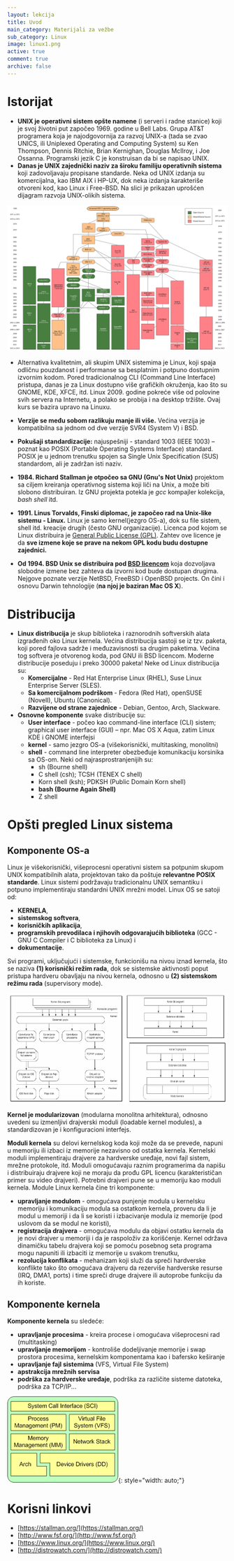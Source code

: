```yaml
---
layout: lekcija
title: Uvod
main_category: Materijali za vežbe
sub_category: Linux
image: linux1.png
active: true
comment: true
archive: false
---
```


# Istorijat

* **UNIX je operativni sistem opšte namene** (i serveri i radne stanice) koji je svoj životni put započeo 1969. godine u Bell Labs. Grupa AT&T programera koja je najodgovornija za razvoj UNIX-a (tada se zvao UNICS, ili Uniplexed Operating and Computing System) su Ken Thompson, Dennis Ritchie, Brian Kernighan, Douglas McIlroy, i Joe Ossanna. Programski jezik C je konstruisan da bi se napisao UNIX.
* **Danas je UNIX zajednički naziv za široku familiju operativnih sistema** koji zadovoljavaju propisane standarde. Neka od UNIX izdanja su komercijalna, kao IBM AIX i HP-UX, dok neka izdanja karakteriše otvoreni kod, kao Linux i Free-BSD. Na slici je prikazan uprošćen dijagram razvoja UNIX-olikih sistema.

![Razvoj UNIX-olikih sistema.](/assets/os1/Unix_history-simple.svg "Razvoj UNIX-olikih sistema.")

* Alternativa kvalitetnim, ali skupim UNIX sistemima je Linux, koji spaja odličnu pouzdanost i performanse sa besplatnim i potpuno dostupnim izvornim kodom. Pored tradicionalnog CLI (Command Line Interface) pristupa, danas je za Linux dostupno više grafičkih okruženja, kao što su GNOME, KDE, XFCE, itd. Linux 2009. godine pokreće više od polovine svih servera na Internetu, a polako se probija i na desktop tržište. Ovaj kurs se bazira upravo na Linuxu.
* **Verzije se među sobom razlikuju manje ili više.** Većina verzija je kompatibilna sa jednom od dve verzije SVR4 (System V) i BSD.
* **Pokušaji standardizacije:** najuspešniji - standard 1003 (IEEE 1003) – poznat kao POSIX (Portable Operating Systems Interface) standard. POSIX je u jednom trenutku spojen sa Single Unix Specification (SUS) standardom, ali je zadržan isti naziv.

* **1984. Richard Stallman je otpočeo sa GNU (Gnu's Not Unix)** projektom sa ciljem kreiranja operativnog sistema koji liči na Unix, a može biti slobono distribuiran. Iz GNU projekta potekla je *gcc* kompajler kolekcija, *bash shell* itd.
* **1991. Linus Torvalds, Finski diplomac, je započeo rad na Unix-like sistemu - Linux.** Linux je samo kernel(jezgro OS-a), dok su file sistem, shell itd. kreacije drugih (često GNU organizacije). Licenca pod kojom se Linux distribuira je [General Public License (GPL)](http://gnu.org/licenses/licenses.html). Zahtev ove licence je da **sve izmene koje se prave na nekom GPL kodu budu dostupne zajednici.**
* **Od 1994. BSD Unix se distribuira pod [BSD licencom](http://opensource.org/licenses/bsd-license.php)** koja dozvoljava slobodne izmene bez zahteva da izvorni kod bude dostupan drugima. Nejgove poznate verzije NetBSD, FreeBSD i OpenBSD projects. On čini i osnovu Darwin tehnologije (**na njoj je baziran Mac OS X**).

# Distribucija

* **Linux distribucija** je skup biblioteka i raznorodnih softverskih alata izgrađenih oko Linux kernela. Većina distribucija sastoji se iz tzv. paketa, koji pored fajlova sadrže i međuzavisnosti sa drugim paketima. Većina tog softvera je otvorenog koda, pod GNU ili BSD licencom. Moderne distribucije poseduju i preko 30000 paketa! Neke od Linux distribucija su:
  * **Komercijalne** - Red Hat Enterprise Linux (RHEL), Suse Linux Enterprise Server (SLES).
  * **Sa komercijalnom podrškom** - Fedora (Red Hat), openSUSE (Novell), Ubuntu (Canonical).
  * **Razvijene od strane zajednice** - Debian, Gentoo, Arch, Slackware.
* **Osnovne komponente** svake distribucije su:
  * **User interface** - počeo kao command-line interface (CLI) sistem; graphical user interface (GUI) – npr. Mac OS X Aqua, zatim Linux KDE i GNOME interfejsi
  * **kernel** - samo jezgro OS-a (višekorisnički, multitasking, monolitni)
  * **shell** - command line interpreter obezbeđuje komunikaciju korsinika sa OS-om. Neki od najrasprostranjenijih su:
    * sh (Bourne shell)
    * C shell (csh); TCSH (TENEX C shell)
    * Korn shell (ksh); PDKSH (Public Domain Korn shell)
    * **bash (Bourne Again Shell)**
    * Z shell

# Opšti pregled Linux sistema

## Komponente OS-a

Linux je višekorisnički, višeprocesni operativni sistem sa potpunim skupom UNIX kompatibilnih alata, projektovan tako da poštuje **relevantne POSIX standarde**. Linux sistemi podržavaju tradicionalnu UNIX semantiku i potpuno implementiraju standardni UNIX mrežni model. Linux OS se satoji od:

* **KERNELA**,
* **sistemskog softvera**,
* **korisničkih aplikacija**,
* **programskih prevodilaca i njihovih odgovarajućih biblioteka** (GCC - GNU C Compiler i C biblioteka za Linux) i
* **dokumentacije**.

Svi programi, uključujući i sistemske, funkcionišu na nivou iznad kernela, što se naziva **(1) korisnički režim rada**, dok se sistemske  aktivnosti  poput pristupa  hardveru obavljaju na nivou kernela, odnosno u **(2) sistemskom režimu rada** (supervisory mode).

![Linux moduli.](/assets/os1/os_moduli.jpg "Linux moduli.")

**Kernel je modularizovan** (modularna monolitna arhitektura), odnosno uvedeni su izmenljivi drajverski moduli (loadable kernel modules), a standardizovan je i konfiguracioni interfejs.

**Moduli kernela** su delovi kernelskog koda koji može da se prevede, napuni u memoriju ili izbaci iz memorije nezavisno od ostatka kernela. Kernelski moduli implementiraju drajvere za hardverske uređaje, novi fajl sistem, mrežne protokole, itd. Moduli omogućavaju raznim programerima da napišu i distribuiraju drajvere koji ne moraju da prođu GPL licencu (karakterističan primer su video drajveri). Potrebni drajveri pune se u memoriju kao moduli kernela. Module Linux kernela čine tri komponente:

  * **upravljanje modulom** - omogućava punjenje modula u kernelsku memoriju i komunikaciju modula sa ostatkom kernela, proveru da li je modul u memoriji i da li se koristi i izbacivanje modula iz memorije (pod uslovom da se modul ne koristi),
  * **registracija drajvera** - omogućava modulu da objavi ostatku kernela da je novi drajver u memoriji i da je raspoloživ za korišćenje. Kernel održava dinamičku tabelu drajvera koji se pomoću posebnog seta programa mogu napuniti ili izbaciti iz memorije u svakom trenutku,
  * **rezolucija konflikata** - mehanizam koji služi da spreči hardverske konflikte tako što omogućava drajveru da rezerviše hardverske resurse (IRQ, DMA1, ports) i time spreči druge drajvere ili autoprobe funkciju da ih koriste.

## Komponente kernela

**Komponente kernela** su sledeće:

* **upravljanje procesima** - kreira procese i omogućava višeprocesni rad (multitasking)
* **upravljanje memorijom** - kontroliše dodeljivanje memorije i swap prostora procesima, kernelskim komponentama kao i bafersko keširanje
* **upravljanje fajl sistemima** (VFS, Virtual File System)
* **apstrakcija mrežnih servisa**
* **podrška za hardverske uređaje**, podrška za različite sisteme datoteka, podrška za TCP/IP...

![Komponente kernela.](/assets/os1/kernel.png "Komponente kernela."){: style="width: auto;"}

# Korisni linkovi

* [https://stallman.org/](https://stallman.org/)
* [http://www.fsf.org/](http://www.fsf.org/)
* [https://www.linux.org/](https://www.linux.org/)
* [http://distrowatch.com/](http://distrowatch.com/)

